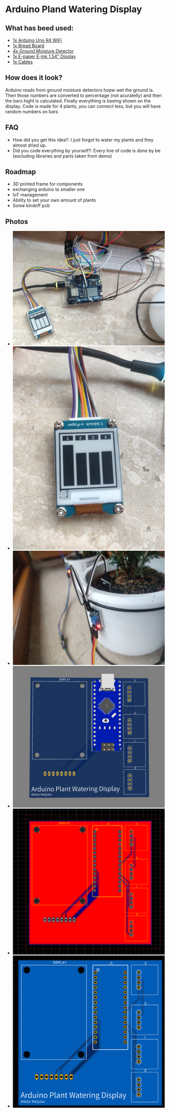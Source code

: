 # Arduino Pland Watering Display
## What has beed used:
- [1x Arduino Uno R4 WiFi](https://botland.com.pl/arduino-seria-podstawowa-oryginalne-plytki/23292-arduino-uno-r4-wifi-abx00087-7630049204591.html)
- [1x Bread Board](https://botland.com.pl/plytki-stykowe/19943-plytka-stykowa-justpi-830-otworow-5904422328610.html)
- [4x Ground Moisture Detector](https://botland.com.pl/czujniki-wilgotnosci/1588-czujnik-wilgotnosci-gleby-5904422368289.html)
- [1x E-paper E-Ink 1.54" Display](https://botland.com.pl/wyswietlacze-e-paper/9098-e-paper-e-ink-154-v21-200x200px-modul-z-wyswietlaczem-spi-waveshare-12955-5904422312497.html)
- [1x Cables](https://botland.com.pl/przewody-polaczeniowe/19946-zestaw-przewodow-polaczeniowych-justpi-20cm-3x40szt-m-m-z-z-m-z-120szt-5904422328702.html)

## How does it look?
Arduino reads from ground moisture detectors hopw wet the ground is. Then those numbers are converted to percentage (not acuratelly) and then the bars hight is calculated. Finally everything is beeing shown on the display. Code is made for 4 plants, you can connect less, but you will have random numbers on bars

## FAQ
- How did you get this idea?: I just forgot to water my plants and they almost dried up.
- Did you code everything by yourself?: Every line of code is done by be (excluding libraries and parts taken from demo)

## Roadmap
- 3D printed frame for components
- exchanging arduino to smaller one
- IoT management
- Ability to set your own amount of plants
- Some kindoff pcb

## Photos
- <img title="a title" alt="Electronics" src="/images/3.jpg">
- <img title="a title" alt="Screen" src="/images/2.jpg">
- <img title="a title" alt="Plant" src="/images/1.jpg">
- <img title="a title" alt="pcb 3d" src="/images/pcb3d.png">
- <img title="a title" alt="pcb 2d" src="/images/pcb2d.png">
- <img title="a title" alt="pcb 2d" src="/images/pcb2d1.png">